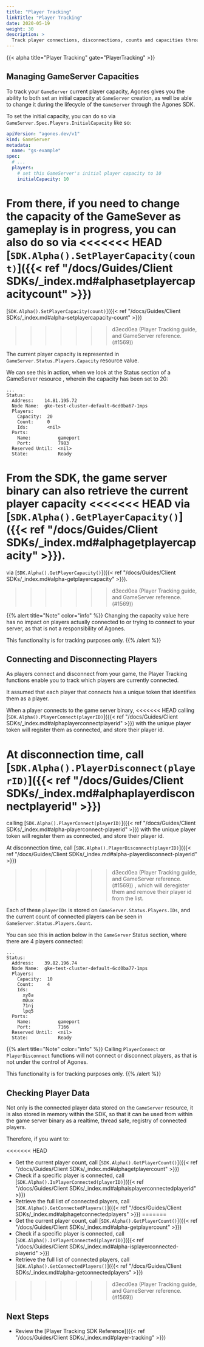 ```yaml
---
title: "Player Tracking"
linkTitle: "Player Tracking"
date: 2020-05-19
weight: 30
description: >
  Track player connections, disconnections, counts and capacities through the Agones SDK
---
```


{{< alpha title="Player Tracking" gate="PlayerTracking" >}}

## Managing GameServer Capacities

To track your `GameServer` current player capacity, Agones gives you the ability to both set an initial capacity at
`GameServer` creation, as well be able to change it during the lifecycle of the `GameServer` through the Agones SDK.

To set the initial capacity, you can do so via `GameServer.Spec.Players.InitialCapacity` like so:

```yaml
apiVersion: "agones.dev/v1"
kind: GameServer
metadata:
  name: "gs-example"
spec:
  # ...
  players:
    # set this GameServer's initial player capacity to 10
    initialCapacity: 10
```

From there, if you need to change the capacity of the GameSever as gameplay is in progress, you can also do so via 
<<<<<<< HEAD
[`SDK.Alpha().SetPlayerCapacity(count)`]({{< ref "/docs/Guides/Client SDKs/_index.md#alphasetplayercapacitycount" >}}) 
=======
[`SDK.Alpha().SetPlayerCapacity(count)`]({{< ref "/docs/Guides/Client SDKs/_index.md#alpha-setplayercapacity-count" >}}) 
>>>>>>> d3ecd0ea (Player Tracking guide, and GameServer reference. (#1569))

The current player capacity is represented in `GameServer.Status.Players.Capacity` resource value.

We can see this in action, when we look at the Status section of a GameServer resource
, wherein the capacity has been set to 20:

```
...
Status:
  Address:    14.81.195.72
  Node Name:  gke-test-cluster-default-6cd0ba67-1mps
  Players:
    Capacity:  20
    Count:     0
    Ids:       <nil>
  Ports:
    Name:          gameport
    Port:          7983
  Reserved Until:  <nil>
  State:           Ready
```

From the SDK, the game server binary can also retrieve the current player capacity 
<<<<<<< HEAD
via [`SDK.Alpha().GetPlayerCapacity()`]({{< ref "/docs/Guides/Client SDKs/_index.md#alphagetplayercapacity" >}}).
=======
via [`SDK.Alpha().GetPlayerCapacity()`]({{< ref "/docs/Guides/Client SDKs/_index.md#alpha-getplayercapacity" >}}).
>>>>>>> d3ecd0ea (Player Tracking guide, and GameServer reference. (#1569))

{{% alert title="Note" color="info" %}}
Changing the capacity value here has no impact on players actually
connected to or trying to connect to your server, as that is not a responsibility of Agones.

This functionality is for tracking purposes only. 
{{% /alert %}}

## Connecting and Disconnecting Players

As players connect and disconnect from your game, the Player Tracking functions enable you to track which players 
are currently connected.

It assumed that each player that connects has a unique token that identifies them as a player.

When a player connects to the game server binary, 
<<<<<<< HEAD
calling [`SDK.Alpha().PlayerConnect(playerID)`]({{< ref "/docs/Guides/Client SDKs/_index.md#alphaplayerconnectplayerid" >}})
with the unique player token will register them as connected, and store their player id.
 
At disconnection time,
call [`SDK.Alpha().PlayerDisconnect(playerID)`]({{< ref "/docs/Guides/Client SDKs/_index.md#alphaplayerdisconnectplayerid" >}})
=======
calling [`SDK.Alpha().PlayerConnect(playerID)`]({{< ref "/docs/Guides/Client SDKs/_index.md#alpha-playerconnect-playerid" >}})
with the unique player token will register them as connected, and store their player id.
 
At disconnection time,
call [`SDK.Alpha().PlayerDisconnect(playerID)`]({{< ref "/docs/Guides/Client SDKs/_index.md#alpha-playerdisconnect-playerid" >}})
>>>>>>> d3ecd0ea (Player Tracking guide, and GameServer reference. (#1569))
, which will deregister them and remove their player id from the list.

Each of these `playerIDs` is stored on `GameServer.Status.Players.IDs`, and the current count of connected players
can be seen in `GameServer.Status.Players.Count`. 

You can see this in action below in the `GameServer` Status section, where there are 4 players connected:

```
...
Status:
  Address:    39.82.196.74
  Node Name:  gke-test-cluster-default-6cd0ba77-1mps
  Players:
    Capacity:  10
    Count:     4
    Ids:
      xy8a
      m0ux
      71nj
      lpq5
  Ports:
    Name:          gameport
    Port:          7166
  Reserved Until:  <nil>
  State:           Ready
```

{{% alert title="Note" color="info" %}}
Calling `PlayerConnect` or `PlayerDisconnect` functions will not
connect or disconnect players, as that is not under the control of Agones.

This functionality is for tracking purposes only. 
{{% /alert %}}

## Checking Player Data

Not only is the connected player data stored on the `GameServer` resource, it is also stored in memory within the
SDK, so that it can be used from within the game server binary as a realtime, thread safe, registry of connected
players.

Therefore, if you want to:

<<<<<<< HEAD
* Get the current player count, call [`SDK.Alpha().GetPlayerCount()`]({{< ref "/docs/Guides/Client SDKs/_index.md#alphagetplayercount" >}})
* Check if a specific player is connected, call [`SDK.Alpha().IsPlayerConnected(playerID)`]({{< ref "/docs/Guides/Client SDKs/_index.md#alphaisplayerconnectedplayerid" >}})
* Retrieve the full list of connected players, call [`SDK.Alpha().GetConnectedPlayers()`]({{< ref "/docs/Guides/Client SDKs/_index.md#alphagetconnectedplayers" >}})
=======
* Get the current player count, call [`SDK.Alpha().GetPlayerCount()`]({{< ref "/docs/Guides/Client SDKs/_index.md#alpha-getplayercount" >}})
* Check if a specific player is connected, call [`SDK.Alpha().IsPlayerConnected(playerID)`]({{< ref "/docs/Guides/Client SDKs/_index.md#alpha-isplayerconnected-playerid" >}})
* Retrieve the full list of connected players, call [`SDK.Alpha().GetConnectedPlayers()`]({{< ref "/docs/Guides/Client SDKs/_index.md#alpha-getconnectedplayers" >}})
>>>>>>> d3ecd0ea (Player Tracking guide, and GameServer reference. (#1569))

## Next Steps

* Review the [Player Tracking SDK Reference]({{< ref "/docs/Guides/Client SDKs/_index.md#player-tracking" >}})
